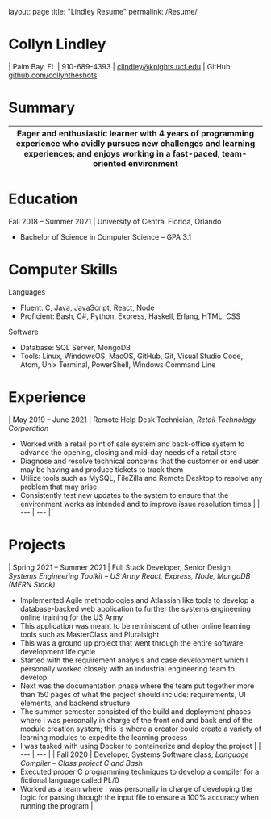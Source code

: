 layout: page
title: "Lindley Resume"
permalink: /Resume/

#
# Collyn Lindley

| Palm Bay, FL | 910-689-4393 | clindley@knights.ucf.edu | GitHub: [github.com/collyntheshots](https://github.com/collyntheshots)


# Summary

| Eager and enthusiastic learner with 4 years of programming experience who avidly pursues new challenges and learning experiences; and enjoys working in a fast-paced, team-oriented environment |
| --- |

# Education
 Fall 2018 – Summer 2021 | University of Central Florida, Orlando
- Bachelor of Science in Computer Science – GPA 3.1

# Computer Skills

Languages
- Fluent: C, Java, JavaScript, React, Node
- Proficient: Bash, C#, Python, Express, Haskell, Erlang, HTML, CSS

Software
- Database: SQL Server, MongoDB
- Tools: Linux, WindowsOS, MacOS, GitHub, Git, Visual Studio Code, Atom, Unix Terminal, PowerShell, Windows Command Line

# Experience

| May 2019 – June 2021 | Remote Help Desk Technician, _Retail Technology Corporation_
- Worked with a retail point of sale system and back-office system to advance the opening, closing and mid-day needs of a retail store
- Diagnose and resolve technical concerns that the customer or end user may be having and produce tickets to track them
- Utilize tools such as MySQL, FileZilla and Remote Desktop to resolve any problem that may arise
- Consistently test new updates to the system to ensure that the environment works as intended
 and to improve issue resolution times
 |
| --- | --- |

# Projects

| Spring 2021 – Summer 2021 | Full Stack Developer, Senior Design, _Systems Engineering Toolkit – US Army
 React, Express, Node, MongoDB (MERN Stack)_
- Implemented Agile methodologies and Atlassian like tools to develop a database-backed web application to further the systems engineering online training for the US Army
- This application was meant to be reminiscent of other online learning tools such as MasterClass and Pluralsight
- This was a ground up project that went through the entire software development life cycle
- Started with the requirement analysis and case development which I personally worked closely with an industrial engineering team to develop
- Next was the documentation phase where the team put together more than 150 pages of what the project should include: requirements, UI elements, and backend structure
- The summer semester consisted of the build and deployment phases where I was personally in charge of the front end and back end of the module creation system; this is where a creator could create a variety of learning modules to expedite the learning process
- I was tasked with using Docker to containerize and deploy the project
 |
| --- | --- |
| Fall 2020 | Developer, Systems Software class, _Language Compiler – Class project
 C and Bash_
- Executed proper C programming techniques to develop a compiler for a fictional language called PL/0
- Worked as a team where I was personally in charge of developing the logic for parsing through the input file to ensure a 100% accuracy when running the program
 |